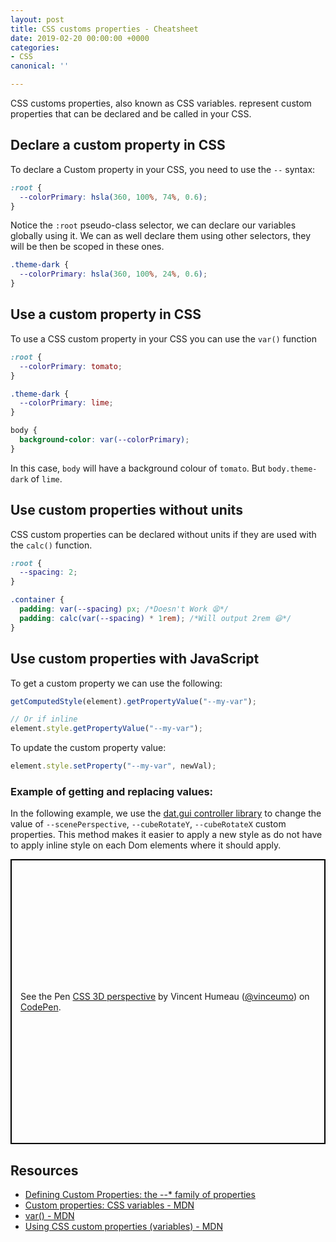 ```yaml
---
layout: post
title: CSS customs properties - Cheatsheet
date: 2019-02-20 00:00:00 +0000
categories:
- CSS
canonical: ''

---
```

CSS customs properties, also known as CSS variables. represent custom properties that can be declared and be called in your CSS.

## Declare a custom property in CSS

To declare a Custom property in your CSS, you need to use the `--` syntax:

```css
:root {
  --colorPrimary: hsla(360, 100%, 74%, 0.6);
}
```

Notice the `:root` pseudo-class selector, we can declare our variables globally using it. We can as well declare them using other selectors, they will be then be scoped in these ones.

```css
.theme-dark {
  --colorPrimary: hsla(360, 100%, 24%, 0.6);
}
```

## Use a custom property in CSS

To use a CSS custom property in your CSS you can use the `var()` function

```css
:root {
  --colorPrimary: tomato;
}

.theme-dark {
  --colorPrimary: lime;
}

body {
  background-color: var(--colorPrimary);
}
```

In this case, `body` will have a background colour of `tomato`. But `body.theme-dark` of `lime`.

## Use custom properties without units

CSS custom properties can be declared without units if they are used with the `calc()` function.

```css
:root {
  --spacing: 2;
}

.container {
  padding: var(--spacing) px; /*Doesn't Work 😫*/
  padding: calc(var(--spacing) * 1rem); /*Will output 2rem 😃*/
}
```

## Use custom properties with JavaScript

To get a custom property we can use the following:

```js
getComputedStyle(element).getPropertyValue("--my-var");

// Or if inline
element.style.getPropertyValue("--my-var");
```

To update the custom property value:

```js
element.style.setProperty("--my-var", newVal);
```

### Example of getting and replacing values:

In the following example, we use the [dat.gui controller library](https://workshop.chromeexperiments.com/examples/gui/) to change the value of `--scenePerspective`, `--cubeRotateY`, `--cubeRotateX` custom properties. This method makes it easier to apply a new style as do not have to apply inline style on each Dom elements where it should apply.

<p class="codepen" data-height="456" data-theme-id="dark" data-default-tab="js,result" data-user="vinceumo" data-slug-hash="jdJLge" style="height: 456px; box-sizing: border-box; display: flex; align-items: center; justify-content: center; border: 2px solid black; margin: 1em 0; padding: 1em;" data-pen-title="CSS 3D perspective">
<span>See the Pen <a href="https://codepen.io/vinceumo/pen/jdJLge/">
CSS 3D perspective</a> by Vincent Humeau (<a href="https://codepen.io/vinceumo">@vinceumo</a>)
on <a href="https://codepen.io">CodePen</a>.</span>
</p>
<script async src="https://static.codepen.io/assets/embed/ei.js"></script>

## Resources

* [Defining Custom Properties: the --* family of properties](https://drafts.csswg.org/css-variables/#defining-variables)
* [Custom properties: CSS variables - MDN](https://developer.mozilla.org/en-US/docs/Web/CSS/--*)
* [var() - MDN](https://developer.mozilla.org/en-US/docs/Web/CSS/var)
* [Using CSS custom properties (variables) - MDN](https://developer.mozilla.org/en-US/docs/Web/CSS/Using_CSS_variables)